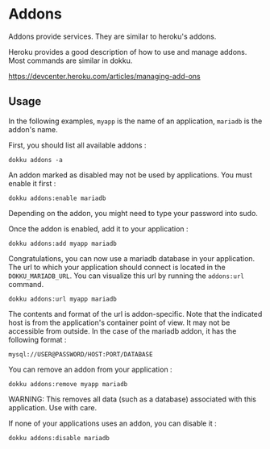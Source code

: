 # Addons
Addons provide services. They are similar to heroku's addons.

Heroku provides a good description of how to use and manage addons.
Most commands are similar in dokku.

https://devcenter.heroku.com/articles/managing-add-ons

## Usage
In the following examples, `myapp` is the name of an application, `mariadb` is the addon's name.

First, you should list all available addons :

    dokku addons -a

An addon marked as disabled may not be used by applications. You must enable it first :

    dokku addons:enable mariadb

Depending on the addon, you might need to type your password into sudo.

Once the addon is enabled, add it to your application :

    dokku addons:add myapp mariadb

Congratulations, you can now use a mariadb database in your application.
The url to which your application should connect is located in the `DOKKU_MARIADB_URL`.
You can visualize this url by running the `addons:url` command.

    dokku addons:url myapp mariadb

The contents and format of the url is addon-specific.
Note that the indicated host is from the application's container point of view.
It may not be accessible from outside.
In the case of the mariadb addon, it has the following format :

    mysql://USER@PASSWORD/HOST:PORT/DATABASE


You can remove an addon from your application :

    dokku addons:remove myapp mariadb

WARNING: This removes all data (such as a database) associated with this application.
Use with care.

If none of your applications uses an addon, you can disable it :

    dokku addons:disable mariadb

